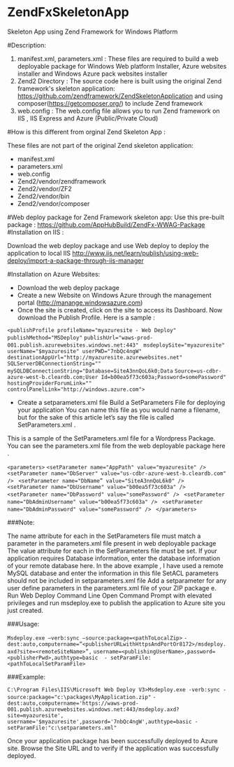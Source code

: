 ZendFxSkeletonApp
=================

Skeleton App using Zend Framework for Windows Platform


#Description:

1. manifest.xml, parameters.xml : These files are required to build a web deployable package for Windows Web platform Installer,
Azure websites installer and Windows Azure pack websites installer
2. Zend2 Directory : The source code here is  built using the original Zend framework's skeleton application: https://github.com/zendframework/ZendSkeletonApplication and using composer(https://getcomposer.org/) to include Zend framework
3. web.config : The web.config file allows you to run Zend framework on IIS , IIS Express and Azure (Public/Private Cloud)


#How is this different from orginal Zend Skeleton App :

These files are not part of the original Zend skeleton application:
   - manifest.xml
   - parameters.xml
   - web.config
   - Zend2/vendor/zendframework
   - Zend2/vendor/ZF2
   - Zend2/vendor/bin
   - Zend2/vendor/composer
    
#Web deploy package for Zend Framework skeleton app:
Use this pre-built package : https://github.com/AppHubBuild/ZendFx-WWAG-Package
#Installation on IIS :

Download the web deploy package and use Web deploy to deploy the application to local IIS 
http://www.iis.net/learn/publish/using-web-deploy/import-a-package-through-iis-manager 


#Installation on Azure Websites:

- Download the web deploy package
- Create a new Website on Windows Azure through the management portal (http://manange.windowsazure.com)
- Once the site is created, click on the site to access its Dashboard. Now download the Publish Profile. Here is a sample :

`<publishProfile profileName="myazuresite - Web Deploy" publishMethod="MSDeploy"` `publishUrl="waws-prod-001.publish.azurewebsites.windows.net:443" `
`msdeploySite="myazuresite" userName="$myazuresite" userPWD="7nbQc4ngW"` `destinationAppUrl="http://myazuresite.azurewebsites.net"`
`SQLServerDBConnectionString="" mySQLDBConnectionString="Database=SiteA3nnQoL6k0;Data` `Source=us-cdbr-azure-west-b.cleardb.com;User Id=b00ea5f73c603a;Password=somePassword" hostingProviderForumLink=""` `controlPanelLink="http://windows.azure.com">`

- Create a setparameters.xml file 
Build a SetParameters File for deploying your application
You can name this file as you would name a filename, but for the sake of this article let’s say the file is called SetParameters.xml .

This is a sample of the SetParameters.xml file for a Wordpress Package. You can see the parameters.xml file from the web deployable package here  .

`<parameters>`
`<setParameter name="AppPath" value="myazuresite" />`
`<setParameter name="DbServer" value="us-cdbr-azure-west-b.cleardb.com" /> `
`<setParameter name="DbName” value="SiteA3nnQoL6k0" /> `
`<setParameter name="DbUsername" value="b00ea5f73c603a" /> `
`<setParameter name="DbPassword" value="somePassword" /> `
`<setParameter name="DbAdminUsername" value="b00ea5f73c603a" /> `
`<setParameter name="DbAdminPassword" value="somePassword" /> `
`</parameters>`

###Note:

The name attribute for each <setParameter>  in the SetParameters file must match a parameter in the parameters.xml file present in web deployable package
The value attribute for each <setParameter> in the SetParameters file must be set.
If your application requires Database information, enter the database information of your remote database here. In the above example  , I have used a remote  MySQL database  and enter the information in this file
SetACL parameters should not be included in setparameters.xml file
Add a setparameter for any user define parameters in the parameters.xml file of your ZIP package 
 e.      Run Web Deploy Command Line
Open Command Prompt with elevated privileges and run msdeploy.exe to publish the application to Azure site you just created.

###Usage:

 `Msdeploy.exe –verb:sync –source:package=<pathToLocalZip>` `-dest:auto,computername=”<publisherURLwithHttpsAndPortOr8172>/msdeploy.axd?site=<remoteSiteName>”,`
 `username=<publishingUserName>,password=<publisherPwd>,authtype=basic  - setParamFile:<pathToLocalSetParamFile>`

###Example:

 `C:\Program Files\IIS\Microsoft Web Deploy V3>Msdeploy.exe -verb:sync -source:package="c:\packages\MyApplication.zip"` `-dest:auto,computername='https://waws-prod-001.publish.azurewebsites.windows.net:443/msdeploy.axd?site=myazuresite',`
 `username='$myazuresite',password='7nbQc4ngW',authtype=basic -setParamFile:"c:\setparameters.xml"`

Once your application package has been successfully deployed to Azure site. Browse the Site URL and to verify if the application was successfully deployed. 


